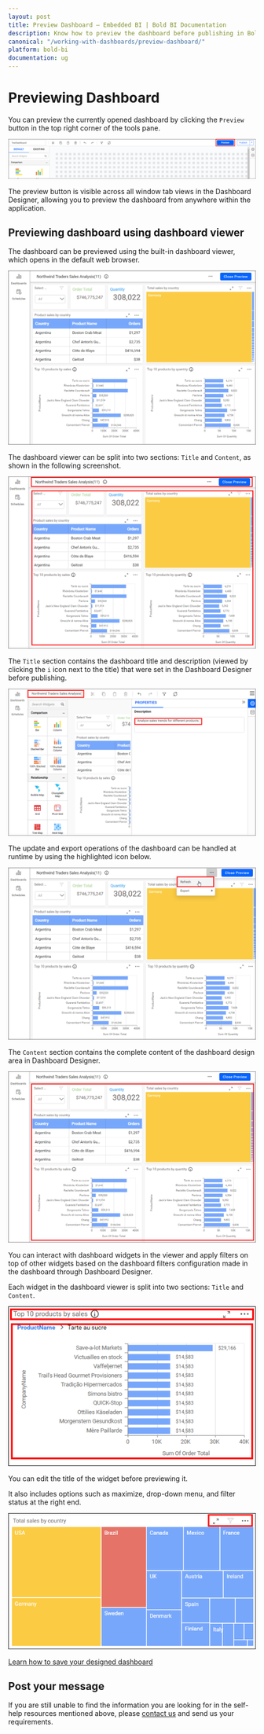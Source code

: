 ```yaml
---
layout: post
title: Preview Dashboard – Embedded BI | Bold BI Documentation
description: Know how to preview the dashboard before publishing in Bold BI for embedding and make sure the configurations made are appropriate and meet the needs.
canonical: "/working-with-dashboards/preview-dashboard/"
platform: bold-bi
documentation: ug
---
```


# Previewing Dashboard

  You can preview the currently opened dashboard by clicking the `Preview` button in the top right corner of the tools pane.
  
  ![Preview](/static/assets/working-with-dashboards/preview-dashboards/images/preview.png)
  
  The preview button is visible across all window tab views in the Dashboard Designer, allowing you to preview the dashboard from anywhere within the application.
  
## Previewing dashboard using dashboard viewer

   The dashboard can be previewed using the built-in dashboard viewer, which opens in the default web browser.
   
   ![Dashboard preview](/static/assets/working-with-dashboards/preview-dashboards/images/dashboardpreview.png)
   
   The dashboard viewer can be split into two sections: `Title` and `Content`, as shown in the following screenshot.
   
   ![Title and content](/static/assets/working-with-dashboards/preview-dashboards/images/titleandcontent.png)
   
   The `Title` section contains the dashboard title and description (viewed by clicking the `i` icon next to the title) that were set in the Dashboard Designer before publishing.
   
   ![Dashboard title](/static/assets/working-with-dashboards/preview-dashboards/images/dashboardtitle.png)
   
   The update and export operations of the dashboard can be handled at runtime by using the highlighted icon below.
   
   ![Update dashboard](/static/assets/working-with-dashboards/preview-dashboards/images/updatedashboard.png)
   
   The `Content` section contains the complete content of the dashboard design area in Dashboard Designer.
   
   ![Dashboard content](/static/assets/working-with-dashboards/preview-dashboards/images/dashboardcontent.png)
   
   You can interact with dashboard widgets in the viewer and apply filters on top of other widgets based on the dashboard filters configuration made in the dashboard through Dashboard Designer.

   Each widget in the dashboard viewer is split into two sections: `Title` and `Content`.
   
   ![Widget title and content](/static/assets/working-with-dashboards/preview-dashboards/images/widgettitleandcontent.png)
   
   You can edit the title of the widget before previewing it.
   
   It also includes options such as maximize, drop-down menu, and filter status at the right end.
   
   ![Maximize filter icon](/static/assets/working-with-dashboards/preview-dashboards/images/maximizefiltericon.png)


[Learn how to save your designed dashboard](/working-with-dashboards/publish-dashboard/)
   
## Post your message
   
   If you are still unable to find the information you are looking for in the self-help resources mentioned above, please [contact us](https://www.boldbi.com/support) and send us your requirements.
